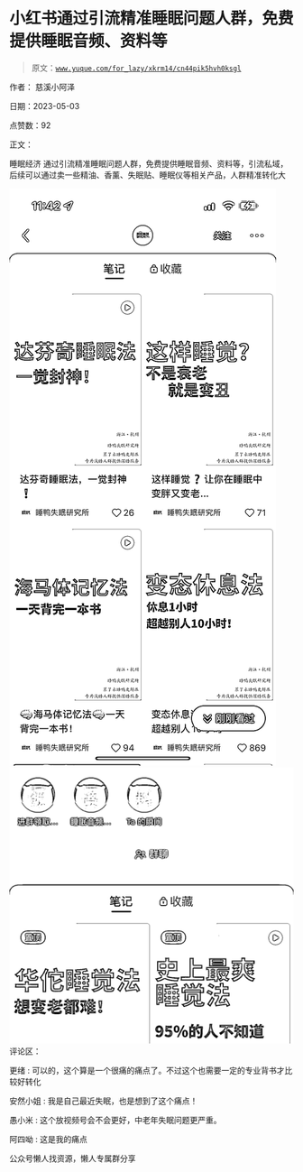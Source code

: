 # 小红书通过引流精准睡眠问题人群，免费提供睡眠音频、资料等

> 原文：[`www.yuque.com/for_lazy/xkrm14/cn44pik5hvh0ksgl`](https://www.yuque.com/for_lazy/xkrm14/cn44pik5hvh0ksgl)



作者： 慈溪小阿泽



日期：2023-05-03



点赞数：92



正文：



睡眠经济 通过引流精准睡眠问题人群，免费提供睡眠音频、资料等，引流私域，后续可以通过卖一些精油、香薰、失眠贴、睡眠仪等相关产品，人群精准转化大



![](img/fb78a9c3a07dc7f39432059a5e5ab52d.png)  <ne-p id="u686d9fb6" data-lake-id="u686d9fb6">![](img/b5e57a116d8da668d1704fbb0a656cd8.png)  <ne-p id="u88729951" data-lake-id="u88729951">评论区：



更绪 : 可以的，这个算是一个很痛的痛点了。不过这个也需要一定的专业背书才比较好转化



安然小姐 : 我是自己最近失眠，也是想到了这个痛点！



愚小米 : 这个放视频号会不会更好，中老年失眠问题更严重。



阿四呦 : 这是我的痛点



公众号懒人找资源，懒人专属群分享

</ne-p></ne-p>
